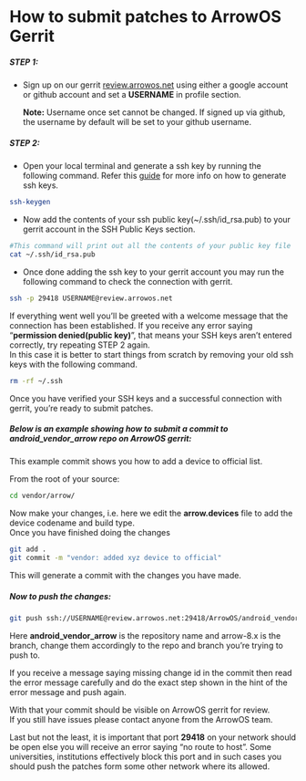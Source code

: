
# How to submit patches to ArrowOS Gerrit
##### STEP 1:

-   Sign up on our gerrit  [review.arrowos.net](https://review.arrowos.net/)  using either a google account or github account and set a  **USERNAME**  in profile section.  
      
    **Note:**  Username once set cannot be changed. If signed up via github, the username by default will be set to your github username.

##### STEP 2:

-   Open your local terminal and generate a ssh key by running the following command. Refer this  [guide](https://help.github.com/articles/generating-a-new-ssh-key-and-adding-it-to-the-ssh-agent)  for more info on how to generate ssh keys.

```bash
ssh-keygen
```

-   Now add the contents of your ssh public key(~/.ssh/id_rsa.pub) to your gerrit account in the SSH Public Keys section.

```bash
#This command will print out all the contents of your public key file
cat ~/.ssh/id_rsa.pub
```

-   Once done adding the ssh key to your gerrit account you may run the following command to check the connection with gerrit.

```bash
ssh -p 29418 USERNAME@review.arrowos.net
```

If everything went well you’ll be greeted with a welcome message that the connection has been established. If you receive any error saying “**permission denied(public key)**”, that means your SSH keys aren’t entered correctly, try repeating STEP 2 again.  
In this case it is better to start things from scratch by removing your old ssh keys with the following command.

```bash
rm -rf ~/.ssh
```

Once you have verified your SSH keys and a successful connection with gerrit, you’re ready to submit patches.

##### Below is an example showing how to submit a commit to  **android_vendor_arrow**  repo on ArrowOS gerrit:

This example commit shows you how to add a device to official list.

From the root of your source:

```bash
cd vendor/arrow/
```

Now make your changes, i.e. here we edit the  **arrow.devices**  file to add the device codename and build type.  
Once you have finished doing the changes

```bash
git add .
git commit -m "vendor: added xyz device to official"
```

This will generate a commit with the changes you have made.

##### Now to push the changes:

```bash
git push ssh://USERNAME@review.arrowos.net:29418/ArrowOS/android_vendor_arrow HEAD:refs/for/arrow-8.x
```

Here  **android_vendor_arrow**  is the repository name and arrow-8.x is the branch, change them accordingly to the repo and branch you’re trying to push to.  

If you receive a message saying missing change id in the commit then read the error message carefully and do the exact step shown in the hint of the error message and push again.

With that your commit should be visible on ArrowOS gerrit for review.  
If you still have issues please contact anyone from the ArrowOS team.  
  
Last but not the least, it is important that port  **29418**  on your network should be open else you will receive an error saying “no route to host”. Some universities, institutions effectively block this port and in such cases you should push the patches form some other network where its allowed.